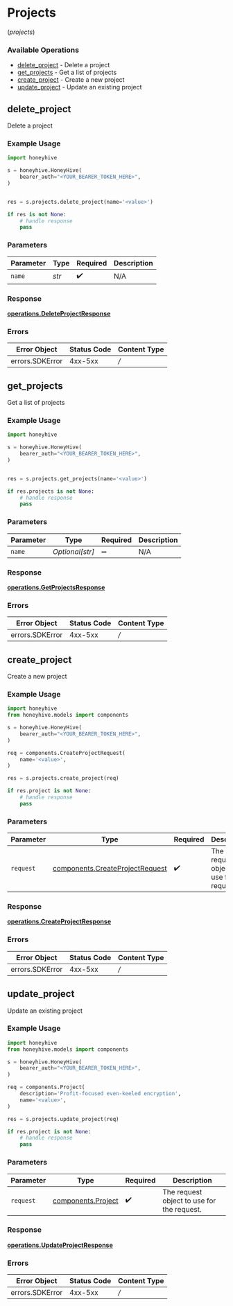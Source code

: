 # Projects
(*projects*)

### Available Operations

* [delete_project](#delete_project) - Delete a project
* [get_projects](#get_projects) - Get a list of projects
* [create_project](#create_project) - Create a new project
* [update_project](#update_project) - Update an existing project

## delete_project

Delete a project

### Example Usage

```python
import honeyhive

s = honeyhive.HoneyHive(
    bearer_auth="<YOUR_BEARER_TOKEN_HERE>",
)


res = s.projects.delete_project(name='<value>')

if res is not None:
    # handle response
    pass

```

### Parameters

| Parameter          | Type               | Required           | Description        |
| ------------------ | ------------------ | ------------------ | ------------------ |
| `name`             | *str*              | :heavy_check_mark: | N/A                |


### Response

**[operations.DeleteProjectResponse](../../models/operations/deleteprojectresponse.md)**
### Errors

| Error Object    | Status Code     | Content Type    |
| --------------- | --------------- | --------------- |
| errors.SDKError | 4xx-5xx         | */*             |

## get_projects

Get a list of projects

### Example Usage

```python
import honeyhive

s = honeyhive.HoneyHive(
    bearer_auth="<YOUR_BEARER_TOKEN_HERE>",
)


res = s.projects.get_projects(name='<value>')

if res.projects is not None:
    # handle response
    pass

```

### Parameters

| Parameter          | Type               | Required           | Description        |
| ------------------ | ------------------ | ------------------ | ------------------ |
| `name`             | *Optional[str]*    | :heavy_minus_sign: | N/A                |


### Response

**[operations.GetProjectsResponse](../../models/operations/getprojectsresponse.md)**
### Errors

| Error Object    | Status Code     | Content Type    |
| --------------- | --------------- | --------------- |
| errors.SDKError | 4xx-5xx         | */*             |

## create_project

Create a new project

### Example Usage

```python
import honeyhive
from honeyhive.models import components

s = honeyhive.HoneyHive(
    bearer_auth="<YOUR_BEARER_TOKEN_HERE>",
)

req = components.CreateProjectRequest(
    name='<value>',
)

res = s.projects.create_project(req)

if res.project is not None:
    # handle response
    pass

```

### Parameters

| Parameter                                                                          | Type                                                                               | Required                                                                           | Description                                                                        |
| ---------------------------------------------------------------------------------- | ---------------------------------------------------------------------------------- | ---------------------------------------------------------------------------------- | ---------------------------------------------------------------------------------- |
| `request`                                                                          | [components.CreateProjectRequest](../../models/components/createprojectrequest.md) | :heavy_check_mark:                                                                 | The request object to use for the request.                                         |


### Response

**[operations.CreateProjectResponse](../../models/operations/createprojectresponse.md)**
### Errors

| Error Object    | Status Code     | Content Type    |
| --------------- | --------------- | --------------- |
| errors.SDKError | 4xx-5xx         | */*             |

## update_project

Update an existing project

### Example Usage

```python
import honeyhive
from honeyhive.models import components

s = honeyhive.HoneyHive(
    bearer_auth="<YOUR_BEARER_TOKEN_HERE>",
)

req = components.Project(
    description='Profit-focused even-keeled encryption',
    name='<value>',
)

res = s.projects.update_project(req)

if res.project is not None:
    # handle response
    pass

```

### Parameters

| Parameter                                                | Type                                                     | Required                                                 | Description                                              |
| -------------------------------------------------------- | -------------------------------------------------------- | -------------------------------------------------------- | -------------------------------------------------------- |
| `request`                                                | [components.Project](../../models/components/project.md) | :heavy_check_mark:                                       | The request object to use for the request.               |


### Response

**[operations.UpdateProjectResponse](../../models/operations/updateprojectresponse.md)**
### Errors

| Error Object    | Status Code     | Content Type    |
| --------------- | --------------- | --------------- |
| errors.SDKError | 4xx-5xx         | */*             |
